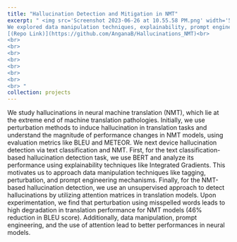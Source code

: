 ```yaml
---
title: "Hallucination Detection and Mitigation in NMT"
excerpt: " <img src='Screenshot 2023-06-26 at 10.55.58 PM.png' width='500' height='500' align='left'>
We explored data manipulation techniques, explainability, prompt engineering, and unsupervised approaches (using attention matrices) to detect and mitigate hallucinations in Neural Machine Translation.
[(Repo Link)](https://github.com/AnganaB/Hallucinations_NMT)<br>
<br>
<br>
<br>
<br>
<br>
<br>
<br>
<br> "
collection: projects
---
```


We study hallucinations in neural machine translation (NMT), which lie at the extreme end of machine translation pathologies. Initially, we use perturbation methods to induce hallucination in translation tasks and understand the magnitude of performance changes in NMT models, using evaluation metrics like BLEU and METEOR. We next device hallucination detection via text classification and NMT. First, for the text classification-based hallucination detection task, we use BERT and analyze its performance using explainability techniques like Integrated Gradients. This motivates us to approach data manipulation techniques like tagging, perturbation, and prompt engineering mechanisms. Finally, for the NMT-based hallucination detection, we use an unsupervised approach to detect hallucinations by utilizing attention matrices in translation models. Upon experimentation, we find that perturbation using misspelled words leads to high degradation in translation performance for NMT models (46% reduction in BLEU score). Additionally, data manipulation, prompt engineering, and the use of attention lead to better performances in neural models. 

